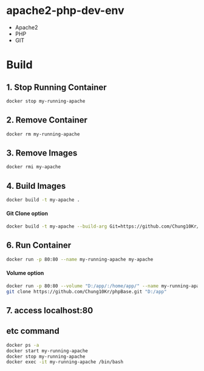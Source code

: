 # apache2-php-dev-env
- Apache2
- PHP
- GIT

# Build

## 1. Stop Running Container
```bash
docker stop my-running-apache
```
## 2. Remove Container
```bash
docker rm my-running-apache
```
## 3. Remove Images
```bash
docker rmi my-apache
```
## 4. Build Images
```bash
docker build -t my-apache .
```

#### Git Clone option
```bash
docker build -t my-apache --build-arg Git=https://github.com/Chung10Kr/phpBase.git .
```

## 6. Run Container
```bash
docker run -p 80:80 --name my-running-apache my-apache
```

#### Volume option
```bash
docker run -p 80:80 --volume "D:/app/:/home/app/" --name my-running-apache my-apache
git clone https://github.com/Chung10Kr/phpBase.git "D:/app"
```

## 7. access localhost:80



## etc command
```bash
docker ps -a
docker start my-running-apache
docker stop my-running-apache
docker exec -it my-running-apache /bin/bash
```